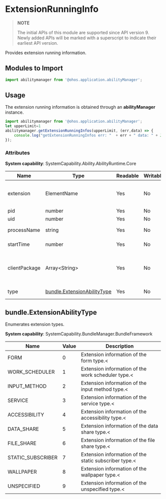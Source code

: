 # ExtensionRunningInfo

> **NOTE**
>
> The initial APIs of this module are supported since API version 9. Newly added APIs will be marked with a superscript to indicate their earliest API version.


Provides extension running information.

## Modules to Import

```js
import abilitymanager from '@ohos.application.abilityManager';
```

## Usage


The extension running information is obtained through an **abilityManager** instance.

```js
import abilitymanager from '@ohos.application.abilityManager';
let upperLimit=1
abilitymanager.getExtensionRunningInfos(upperLimit, (err,data) => { 
    console.log("getExtensionRunningInfos err: "  + err + " data: " + JSON.stringify(data));
});
```


### Attributes

**System capability**: SystemCapability.Ability.AbilityRuntime.Core

| Name| Type| Readable| Writable| Description|
| -------- | -------- | -------- | -------- | -------- |
| extension | ElementName | Yes| No| Information that matches an extension.|
| pid | number | Yes| No| Process ID.|
| uid | number | Yes| No| User ID.|
| processName | string | Yes| No| Process name.|
| startTime | number | Yes| No| Extension start time.|
| clientPackage | Array&lt;String&gt; | Yes| No| Names of all packages in the process.|
| type | [bundle.ExtensionAbilityType](#bundleextensionabilitytype) | Yes| No| Extension type.|


## bundle.ExtensionAbilityType

Enumerates extension types.

**System capability**: SystemCapability.BundleManager.BundleFramework

| Name| Value| Description|
| -------- | -------- | -------- |
| FORM | 0 | Extension information of the form type.< |
| WORK_SCHEDULER | 1 | Extension information of the work scheduler type.< |
| INPUT_METHOD | 2 | Extension information of the input method type.< |
| SERVICE | 3 | Extension information of the service type.< |
| ACCESSIBILITY | 4 | Extension information of the accessibility type.< |
| DATA_SHARE | 5 | Extension information of the data share type.< |
| FILE_SHARE | 6 | Extension information of the file share type.< |
| STATIC_SUBSCRIBER | 7 | Extension information of the static subscriber type.< |
| WALLPAPER | 8 | Extension information of the wallpaper type.< |
| UNSPECIFIED | 9 | Extension information of the unspecified type.< |

